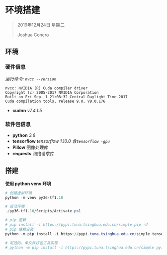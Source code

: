 # 环境搭建

> 2019年12月24日 星期二
>
> Joshua Conero





## 环境

### 硬件信息

*运行命令: `nvcc --version`*

```shell
nvcc: NVIDIA (R) Cuda compiler driver
Copyright (c) 2005-2017 NVIDIA Corporation
Built on Fri_Sep__1_21:08:32_Central_Daylight_Time_2017
Cuda compilation tools, release 9.0, V9.0.176
```



- **cudnn**  *v7.4.1.5*



### 软件包信息

- **python**             *3.6*
- **tensorflow**      *tensorflow 1.10.0   含`tensorflow -gpu`*
- **Pillow**                图像处理库
- **requests**           网络请求库



## 搭建

**使用 python venv 环境**

```powershell
# 创建虚拟环境
python -m venv py36-tf1.10

# 启动环境
./py36-tf1.10/Scripts/Activate.ps1

# pip 更新
# pip install -i https://pypi.tuna.tsinghua.edu.cn/simple pip -U
# pip 依赖安装
python -m pip install -i https://pypi.tuna.tsinghua.edu.cn/simple tensorflow==1.10.0 tensorflow-gpu==1.10.0 pillow requests

# 可选的，单文件打包工具实现
# python -m pip install -i https://pypi.tuna.tsinghua.edu.cn/simple pyinstaller
```

